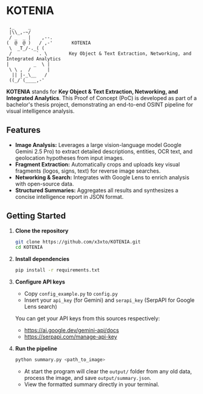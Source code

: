 # KOTENIA

```
 ,_     _
 |\\_,-~/
 / _  _ |    ,--.
(  @  @ )   / ,-'       KOTENIA
 \  _T_/-._( (
 /         `. \        Key Object & Text Extraction, Networking, and Integrated Analytics
|         _  \ |
 \ \ ,  /      |
  || |-_\__   / 
 ((_/`(____,-'
```

**KOTENIA** stands for **Key Object & Text Extraction, Networking, and Integrated Analytics**. This Proof of Concept (PoC) is developed as part of a bachelor's thesis project, demonstrating an end-to-end OSINT pipeline for visual intelligence analysis.

## Features

* **Image Analysis:** Leverages a large vision-language model Google Gemini 2.5 Pro) to extract detailed descriptions, entities, OCR text, and geolocation hypotheses from input images.
* **Fragment Extraction:** Automatically crops and uploads key visual fragments (logos, signs, text) for reverse image searches.
* **Networking & Search:** Integrates with Google Lens to enrich analysis with open-source data.
* **Structured Summaries:** Aggregates all results and synthesizes a concise intelligence report in JSON format.

## Getting Started

1. **Clone the repository**

   ```bash
   git clone https://github.com/x3xto/KOTENIA.git
   cd KOTENIA
   ```

2. **Install dependencies**

   ```bash
   pip install -r requirements.txt
   ```

3. **Configure API keys**

   * Copy `config_example.py` to `config.py`
   * Insert your `api_key` (for Gemini) and `serapi_key` (SerpAPI for Google Lens search)
   
   You can get your API keys from this sources respectively:
   + https://ai.google.dev/gemini-api/docs
   + https://serpapi.com/manage-api-key

4. **Run the pipeline**

   ```bash
   python summary.py <path_to_image>
   ```

   * At start the program will clear the `output/` folder from any old data, process the image, and save `output/summary.json`.
   * View the formatted summary directly in your terminal.

